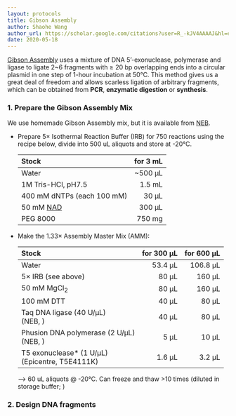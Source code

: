 ```yaml
---
layout: protocols
title: Gibson Assembly
author: Shaohe Wang
author_url: https://scholar.google.com/citations?user=R_-kJV4AAAAJ&hl=en
date: 2020-05-18
---
```


[Gibson Assembly](https://doi.org/10.1038/nmeth.1318) uses a mixture of DNA 5’-exonuclease, polymerase and ligase to ligate 2~6 fragments with ≥ 20 bp overlapping ends into a circular plasmid in one step of 1-hour incubation at 50°C. This method gives us a great deal of freedom and allows scarless ligation of arbitrary fragments, which can be obtained from __PCR__, __enzymatic digestion__ or __synthesis__.

### 1. Prepare the Gibson Assembly Mix

We use homemade Gibson Assembly mix, but it is available from [NEB](https://www.neb.com/products/e2611-gibson-assembly-master-mix#Product%20Information).

- Prepare 5× Isothermal Reaction Buffer (IRB) for 750 reactions using the recipe below, divide into 500 uL aliquots and store at -20°C.

  | Stock | for 3 mL |
  |:---|---:|
  | Water | ~500 µL |
  | 1M Tris-HCl, pH7.5 | 1.5 mL |
  | 400 mM dNTPs (each 100 mM) | 30 µL |
  | 50 mM [NAD](https://www.sigmaaldrich.com/catalog/product/sial/n7004?lang=en&region=US) | 300 µL |
  | PEG 8000 | 750 mg |

- Make the 1.33× Assembly Master Mix (AMM):

  | Stock | for 300 µL | for 600 µL |
  |:---|---:|---:|
  | Water	| 53.4 µL | 106.8 µL |
	| 5× IRB (see above) | 80 µL | 160 µL |
  | 50 mM MgCl<sub>2</sub> | 80 µL | 160 µL |
	| 100 mM DTT | 40 µL | 80 µL |
	| Taq DNA ligase (40 U/µL) <br> (NEB, ) | 40 µL | 80 µL |
  | Phusion DNA polymerase (2 U/µL) <br> (NEB, ) | 5 µL | 10 µL |
  | T5 exonuclease* (1 U/µL) <br> (Epicentre, T5E4111K) | 1.6 µL | 3.2 µL |


	--> 60 uL aliquots @ -20°C. Can freeze and thaw >10 times
(diluted in storage buffer; )

### 2. Design DNA fragments
